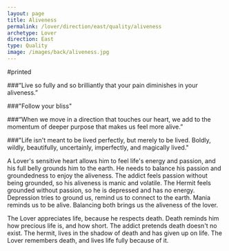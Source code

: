 ```yaml
---
layout: page
title: Aliveness
permalink: /lover/direction/east/quality/aliveness
archetype: Lover
direction: East
type: Quality
image: /images/back/aliveness.jpg
---
```

#printed  
  
###“Live so fully and so brilliantly that your pain diminishes in your aliveness.”   
  
  
###"Follow your bliss"  
  
  
###“When we move in a direction that touches our heart, we add to the momentum of deeper purpose that makes us feel more alive.”   
  
  
###"Life isn't meant to be lived perfectly, but merely to be lived. Boldly, wildly, beautifully, uncertainly, imperfectly, and magically lived."  
  
A Lover's sensitive heart allows him to feel life's energy and passion, and his full belly grounds him to the earth. He needs to balance his passion and groundedness to enjoy the aliveness. The addict feels passion without being grounded, so his aliveness is manic and volatile. The Hermit feels grounded without passion, so he is depressed and has no energy.   
Depression tries to ground us, remind us to connect to the earth. Mania reminds us to be alive. Balancing both brings us the aliveness of the lover.   
  
The Lover appreciates life, because he respects death. Death reminds him how precious life is, and how short. The addict pretends death doesn't no exist. The hermit, lives in the shadow of death and has given up on life. The Lover remembers death, and lives life fully because of it. 

